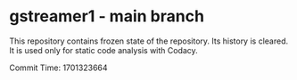 # gstreamer1 - main branch

This repository contains frozen state of the repository.
Its history is cleared. It is used only for static code
analysis with Codacy.

Commit Time: 1701323664